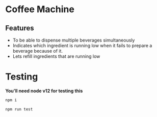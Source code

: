 # Coffee Machine


## Features

- To be able to dispense multiple beverages simultaneously
- Indicates which ingredient is running low when it fails to prepare a beverage because of it.
- Lets refill ingredients that are running low

# Testing
**You'll need node v12 for testing this**

```sh
npm i

npm run test
```
